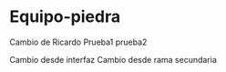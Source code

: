 # Equipo-piedra

Cambio de Ricardo
Prueba1
prueba2

Cambio desde interfaz
Cambio desde rama secundaria